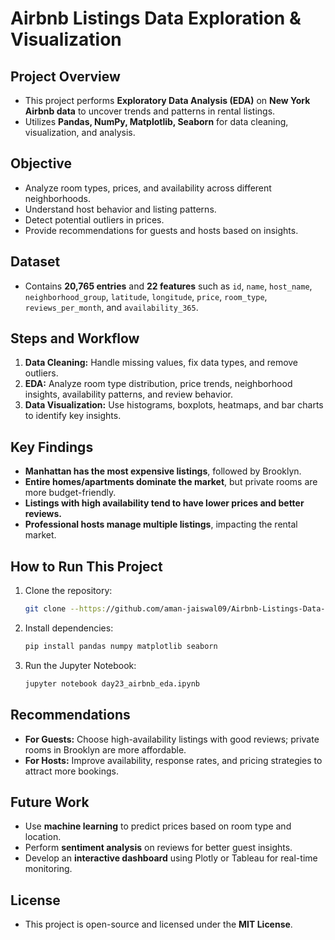 
# Airbnb Listings Data Exploration & Visualization

## Project Overview
- This project performs **Exploratory Data Analysis (EDA)** on **New York Airbnb data** to uncover trends and patterns in rental listings.
- Utilizes **Pandas, NumPy, Matplotlib, Seaborn** for data cleaning, visualization, and analysis.

## Objective
- Analyze room types, prices, and availability across different neighborhoods.
- Understand host behavior and listing patterns.
- Detect potential outliers in prices.
- Provide recommendations for guests and hosts based on insights.

## Dataset
- Contains **20,765 entries** and **22 features** such as `id`, `name`, `host_name`, `neighborhood_group`, `latitude`, `longitude`, `price`, `room_type`, `reviews_per_month`, and `availability_365`.

## Steps and Workflow
1. **Data Cleaning:** Handle missing values, fix data types, and remove outliers.
2. **EDA:** Analyze room type distribution, price trends, neighborhood insights, availability patterns, and review behavior.
3. **Data Visualization:** Use histograms, boxplots, heatmaps, and bar charts to identify key insights.

## Key Findings
- **Manhattan has the most expensive listings**, followed by Brooklyn.
- **Entire homes/apartments dominate the market**, but private rooms are more budget-friendly.
- **Listings with high availability tend to have lower prices and better reviews.**
- **Professional hosts manage multiple listings**, impacting the rental market.

## How to Run This Project
1. Clone the repository:
   ```bash
   git clone --https://github.com/aman-jaiswal09/Airbnb-Listings-Data-Exploration-Visualization
   ```
2. Install dependencies:
   ```bash
   pip install pandas numpy matplotlib seaborn
   ```
3. Run the Jupyter Notebook:
   ```bash
   jupyter notebook day23_airbnb_eda.ipynb
   ```

## Recommendations
- **For Guests:** Choose high-availability listings with good reviews; private rooms in Brooklyn are more affordable.
- **For Hosts:** Improve availability, response rates, and pricing strategies to attract more bookings.

## Future Work
- Use **machine learning** to predict prices based on room type and location.
- Perform **sentiment analysis** on reviews for better guest insights.
- Develop an **interactive dashboard** using Plotly or Tableau for real-time monitoring.

## License
- This project is open-source and licensed under the **MIT License**.

 
